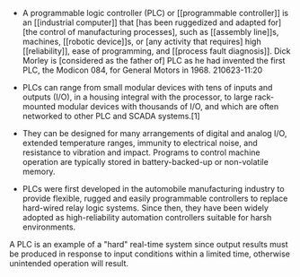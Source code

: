- A programmable logic controller (PLC) or [[programmable controller]] is an [[industrial computer]] that [has been ruggedized and adapted for] [the control of manufacturing processes], such as [[assembly line]]s, machines, [[robotic device]]s, or [any activity that requires] high [[reliability]], ease of programming, and [[process fault diagnosis]]. Dick Morley is [considered as the father of] PLC as he had invented the first PLC, the Modicon 084, for General Motors in 1968.
210623-11:20
- PLCs can range from small modular devices with tens of inputs and outputs (I/O), in a housing integral with the processor, to large rack-mounted modular devices with thousands of I/O, and which are often networked to other PLC and SCADA systems.[1]
- They can be designed for many arrangements of digital and analog I/O, extended temperature ranges, immunity to electrical noise, and resistance to vibration and impact. Programs to control machine operation are typically stored in battery-backed-up or non-volatile memory.


- PLCs were first developed in the automobile manufacturing industry to provide flexible, rugged and easily programmable controllers to replace hard-wired relay logic systems. Since then, they have been widely adopted as high-reliability automation controllers suitable for harsh environments.

A PLC is an example of a "hard" real-time system since output results must be produced in response to input conditions within a limited time, otherwise unintended operation will result.
